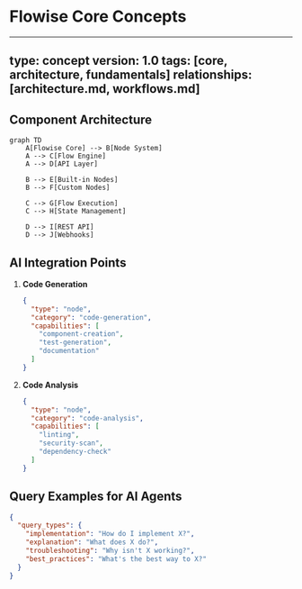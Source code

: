 # Flowise Core Concepts

---
type: concept
version: 1.0
tags: [core, architecture, fundamentals]
relationships: [architecture.md, workflows.md]
---

## Component Architecture

```mermaid
graph TD
    A[Flowise Core] --> B[Node System]
    A --> C[Flow Engine]
    A --> D[API Layer]
    
    B --> E[Built-in Nodes]
    B --> F[Custom Nodes]
    
    C --> G[Flow Execution]
    C --> H[State Management]
    
    D --> I[REST API]
    D --> J[Webhooks]
```

## AI Integration Points

1. **Code Generation**
   ```json
   {
     "type": "node",
     "category": "code-generation",
     "capabilities": [
       "component-creation",
       "test-generation",
       "documentation"
     ]
   }
   ```

2. **Code Analysis**
   ```json
   {
     "type": "node",
     "category": "code-analysis",
     "capabilities": [
       "linting",
       "security-scan",
       "dependency-check"
     ]
   }
   ```

## Query Examples for AI Agents

```json
{
  "query_types": {
    "implementation": "How do I implement X?",
    "explanation": "What does X do?",
    "troubleshooting": "Why isn't X working?",
    "best_practices": "What's the best way to X?"
  }
}
```
